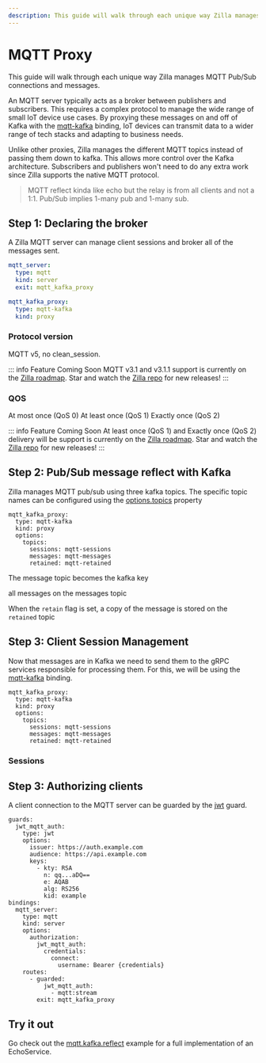 ```yaml
---
description: This guide will walk through each unique way Zilla manages MQTT Pub/Sub connections and messages.
---
```


# MQTT Proxy

This guide will walk through each unique way Zilla manages MQTT Pub/Sub connections and messages.

An MQTT server typically acts as a broker between publishers and subscribers. This requires a complex protocol to manage the wide range of small IoT device use cases. By proxying these messages on and off of Kafka with the [mqtt-kafka](../../reference/config/bindings/binding-mqtt-kafka.md) binding, IoT devices can transmit data to a wider range of tech stacks and adapting to business needs.

Unlike other proxies, Zilla manages the different MQTT topics instead of passing them down to kafka. This allows more control over the Kafka architecture. Subscribers and publishers won't need to do any extra work since Zilla supports the native MQTT protocol.


> MQTT reflect kinda like echo but the relay is from all clients and not a 1:1. Pub/Sub implies 1-many pub and 1-many sub.

## Step 1: Declaring the broker

A Zilla MQTT server can manage client sessions and broker all of the messages sent.

```yaml
mqtt_server:
  type: mqtt
  kind: server
  exit: mqtt_kafka_proxy

mqtt_kafka_proxy:
  type: mqtt-kafka
  kind: proxy
```

### Protocol version

MQTT v5, no clean_session.

::: info Feature Coming Soon <HopeIcon icon="circle-right"/>
MQTT v3.1 and v3.1.1 support is currently on the [Zilla roadmap](https://github.com/orgs/aklivity/projects/4). Star and watch the [Zilla repo](https://github.com/aklivity/zilla/releases) for new releases!
:::

### QOS

At most once (QoS 0)
At least once (QoS 1)
Exactly once (QoS 2)

::: info Feature Coming Soon <HopeIcon icon="circle-right"/>
At least once (QoS 1) and Exactly once (QoS 2) delivery will be support is currently on the [Zilla roadmap](https://github.com/orgs/aklivity/projects/4). Star and watch the [Zilla repo](https://github.com/aklivity/zilla/releases) for new releases!
:::

## Step 2: Pub/Sub message reflect with Kafka

Zilla manages MQTT pub/sub using three kafka topics. The specific topic names can be configured using the [options.topics](../../reference/config/bindings/binding-mqtt-kafka.md#options-topics) property

```yaml{7-8}
mqtt_kafka_proxy:
  type: mqtt-kafka
  kind: proxy
  options:
    topics:
      sessions: mqtt-sessions
      messages: mqtt-messages
      retained: mqtt-retained
```

The message topic becomes the kafka key

all messages on the messages topic

When the `retain` flag is set, a copy of the message is stored on the `retained` topic


## Step 3: Client Session Management

Now that messages are in Kafka we need to send them to the gRPC services responsible for processing them. For this, we will be using the [mqtt-kafka](../../reference/config/bindings/binding-mqtt-kafka.md) binding.

```yaml{6}
mqtt_kafka_proxy:
  type: mqtt-kafka
  kind: proxy
  options:
    topics:
      sessions: mqtt-sessions
      messages: mqtt-messages
      retained: mqtt-retained
```

### Sessions


## Step 3: Authorizing clients

A client connection to the MQTT server can be guarded by the [jwt](../../reference/config/guards/guard-jwt.md) guard.

```yaml{2,19,25}
guards:
  jwt_mqtt_auth:
    type: jwt
    options:
      issuer: https://auth.example.com
      audience: https://api.example.com
      keys:
        - kty: RSA
          n: qq...aDQ==
          e: AQAB
          alg: RS256
          kid: example
bindings:
  mqtt_server:
    type: mqtt
    kind: server
    options:
      authorization:
        jwt_mqtt_auth:
          credentials:
            connect:
              username: Bearer {credentials}
    routes:
      - guarded:
          jwt_mqtt_auth:
            - mqtt:stream
        exit: mqtt_kafka_proxy

```

## Try it out

Go check out the [mqtt.kafka.reflect](https://github.com/aklivity/zilla-examples/tree/main/mqtt.kafka.reflect) example for a full implementation of an EchoService.
